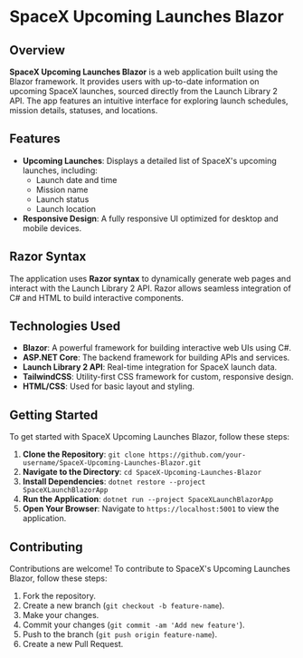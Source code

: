 # SpaceX Upcoming Launches Blazor

## Overview

**SpaceX Upcoming Launches Blazor** is a web application built using the Blazor framework. It provides users with up-to-date information on upcoming SpaceX launches, sourced directly from the Launch Library 2 API. The app features an intuitive interface for exploring launch schedules, mission details, statuses, and locations.

## Features
- **Upcoming Launches**: Displays a detailed list of SpaceX's upcoming launches, including:  
  - Launch date and time  
  - Mission name  
  - Launch status  
  - Launch location  
- **Responsive Design**: A fully responsive UI optimized for desktop and mobile devices.

## Razor Syntax
The application uses **Razor syntax** to dynamically generate web pages and interact with the Launch Library 2 API. Razor allows seamless integration of C# and HTML to build interactive components.

## Technologies Used

- **Blazor**: A powerful framework for building interactive web UIs using C#.
- **ASP.NET Core**: The backend framework for building APIs and services.
- **Launch Library 2 API**: Real-time integration for SpaceX launch data.
- **TailwindCSS**: Utility-first CSS framework for custom, responsive design.
- **HTML/CSS**: Used for basic layout and styling.

## Getting Started

To get started with SpaceX Upcoming Launches Blazor, follow these steps:

1. **Clone the Repository**: `git clone https://github.com/your-username/SpaceX-Upcoming-Launches-Blazor.git`
2. **Navigate to the Directory**: `cd SpaceX-Upcoming-Launches-Blazor`
3. **Install Dependencies**: `dotnet restore --project SpaceXLaunchBlazorApp`
4. **Run the Application**: `dotnet run --project SpaceXLaunchBlazorApp`
5. **Open Your Browser**: Navigate to `https://localhost:5001` to view the application.

## Contributing

Contributions are welcome! To contribute to SpaceX's Upcoming Launches Blazor, follow these steps:

1. Fork the repository.
2. Create a new branch (`git checkout -b feature-name`).
3. Make your changes.
4. Commit your changes (`git commit -am 'Add new feature'`).
5. Push to the branch (`git push origin feature-name`).
6. Create a new Pull Request.
